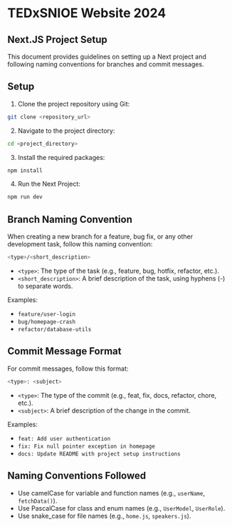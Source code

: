 # TEDxSNIOE Website 2024

## Next.JS Project Setup

This document provides guidelines on setting up a Next project and following naming conventions for branches and commit messages.

## Setup

1. Clone the project repository using Git:
```bash 
git clone <repository_url>
```
2. Navigate to the project directory:
```bash
cd <project_directory>
```
3. Install the required packages:
```dart
npm install
```
4. Run the Next Project:
```dart
npm run dev
```


## Branch Naming Convention

When creating a new branch for a feature, bug fix, or any other development task, follow this naming convention:

```bash
<type>/<short_description>
```

- `<type>`: The type of the task (e.g., feature, bug, hotfix, refactor, etc.).
- `<short_description>`: A brief description of the task, using hyphens (-) to separate words.

Examples:
- `feature/user-login`
- `bug/homepage-crash`
- `refactor/database-utils`

## Commit Message Format

For commit messages, follow this format:

```bash
<type>: <subject>
```

- `<type>`: The type of the commit (e.g., feat, fix, docs, refactor, chore, etc.).
- `<subject>`: A brief description of the change in the commit.

Examples:
- `feat: Add user authentication`
- `fix: Fix null pointer exception in homepage`
- `docs: Update README with project setup instructions`

## Naming Conventions Followed

- Use camelCase for variable and function names (e.g., `userName`, `fetchData()`).
- Use PascalCase for class and enum names (e.g., `UserModel`, `UserRole`).
- Use snake_case for file names (e.g., `home.js`, `speakers.js`).


